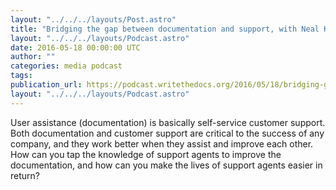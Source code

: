 ```yaml
---
layout: "../../../layouts/Post.astro"
title: "Bridging the gap between documentation and support, with Neal Kaplan"
layout: "../../../layouts/Podcast.astro"
date: 2016-05-18 00:00:00 UTC
author: ""
categories: media podcast
tags:
publication_url: https://podcast.writethedocs.org/2016/05/18/bridging-gap-between-docs-support-neal-kaplan/
layout: "../../../layouts/Podcast.astro"
---
```


User assistance (documentation) is basically self-service customer support. Both documentation and customer support are critical to the success of any company, and they work better when they assist and improve each other. How can you tap the knowledge of support agents to improve the documentation, and how can you make the lives of support agents easier in return?
